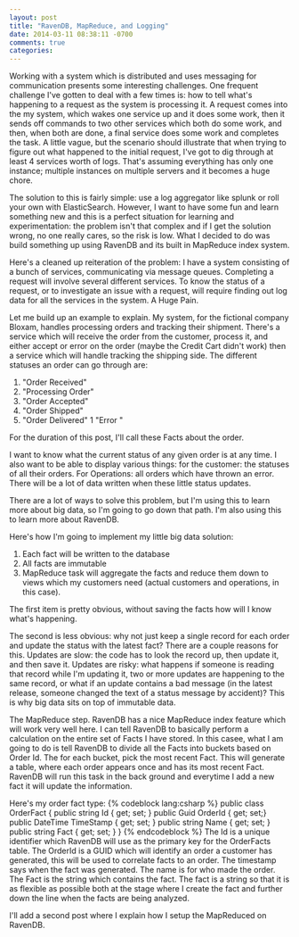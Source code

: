 ```yaml
---
layout: post
title: "RavenDB, MapReduce, and Logging"
date: 2014-03-11 08:38:11 -0700
comments: true
categories: 
---
```

Working with a system which is distributed and uses messaging for communication presents some interesting challenges.  One frequent challenge I've gotten to deal with a few times is:  how to tell what's happening to a request as the system is processing it.  A request comes into the my system, which wakes one service up and it does some work, then it sends off commands to two other services which both do some work, and then, when both are done, a final service does some work and completes the task.  A little vague, but the scenario should illustrate that when trying to figure out what happened to the initial request, I've got to dig through at least 4 services worth of logs.  That's assuming everything has only one instance; multiple instances on multiple servers and it becomes a huge chore.

The solution to this is fairly simple:  use a log aggregator like splunk or roll your own with ElasticSearch.  However, I want to have some fun and learn something new and this is a perfect situation for learning and experimentation:  the problem isn't that complex and if I get the solution wrong, no one really cares, so the risk is low.  What I decided to do was build something up using RavenDB and its built in MapReduce index system.
<!-- more -->
Here's a cleaned up reiteration of the problem:  I have a system consisting of a bunch of services, communicating via message queues.  Completing a request will involve several different services.  To know the status of a request, or to investigate an issue with a request, will require finding out log data for all the services in the system.  A Huge Pain.

Let me build up an example to explain.  My system, for the fictional company Bloxam, handles processing orders and tracking their shipment.  There's a service which will receive the order from the customer, process it, and either accept or error on the order (maybe the Credit Cart didn't work) then a service which will handle tracking the shipping side.  The different statuses an order can go through are:

1. "Order Received"
1. "Processing Order"
1. "Order Accepted"
1. "Order Shipped"
1. "Order Delivered"
1  "Error <text description>"

For the duration of this post, I'll call these Facts about the order.

I want to know what the current status of any given order is at any time.  I also want to be able to display various things:  for the customer: the statuses of all their orders.  For Operations:  all orders which have thrown an error.  There will be a lot of data written when these little status updates.

There are a lot of ways to solve this problem, but I'm using this to learn more about big data, so I'm going to go down that path.  I'm also using this to learn more about RavenDB.

Here's how I'm going to implement my little big data solution:

1. Each fact will be written to the database
1. All facts are immutable
1. MapReduce task will aggregate the facts and reduce them down to views which my customers need (actual customers and operations, in this case).

The first item is pretty obvious, without saving the facts how will I know what's happening.

The second is less obvious:  why not just keep a single record for each order and update the status with the latest fact?  There are a couple reasons for this.  Updates are slow:  the code has to look the record up, then update it, and then save it.  Updates are risky:  what happens if someone is reading that record while I'm updating it, two or more updates are happening to the same record, or what if an update contains a bad message (in the latest release, someone changed the text of a status message by accident)?  This is why big data sits on top of immutable data.

The MapReduce step.  RavenDB has a nice MapReduce index feature which will work very well here.  I can tell RavenDB to basically perform a calculation on the entire set of Facts I have stored.  In this casee, what I am going to do is tell RavenDB to divide all the Facts into buckets based on Order Id.  The for each bucket, pick the most recent Fact.  This will generate a table, where each order appears once and has its most recent Fact.  RavenDB will run this task in the back ground and everytime I add a new fact it will update the information.

Here's my order fact type:
{% codeblock lang:csharp %}
public class OrderFact {
    public string Id { get; set; }
    public Guid OrderId { get; set;}
    public DateTime TimeStamp { get; set; }
    public string Name { get; set; }
    public string Fact { get; set; }
}
{% endcodeblock %}
The Id is a unique identifier which RavenDB will use as the primary key for the OrderFacts table.  The OrderId is a GUID which will identify an order a customer has generated, this will be used to correlate facts to an order.  The timestamp says when the fact was generated.  The name is for who made the order.  The Fact is the string which contains the fact.  The fact is a string so that it is as flexible as possible both at the stage where I create the fact and further down the line when the facts are being analyzed.

I'll add a second post where I explain how I setup the MapReduced on RavenDB.